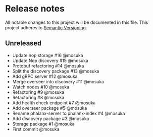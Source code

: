 # Release notes
All notable changes to this project will be documented in this file.
This project adheres to [Semantic Versioning](http://semver.org/).

## Unreleased
- Update nop storage #16 @mosuka
- Update Nop discovery #15 @mosuka
- Protobuf refactoring #14 @mosuka
- Split the discovery package #13 @mosuka
- Add gRPC server #12 @mosuka
- Merge overseer into discovery #11 @mosuka
- Watch nodes #10 @mosuka
- Refactoring #9 @mosuka
- Refactoring #8 @mosuka
- Add health check endpoint #7 @mosuka
- Add overseer package #5 @mosuka
- Rename phalanx-server to phalanx-index #4 @mosuka
- Add discovery package #3 @mosuka
- Storage package #1 @mosuka
- First commit @mosuka
